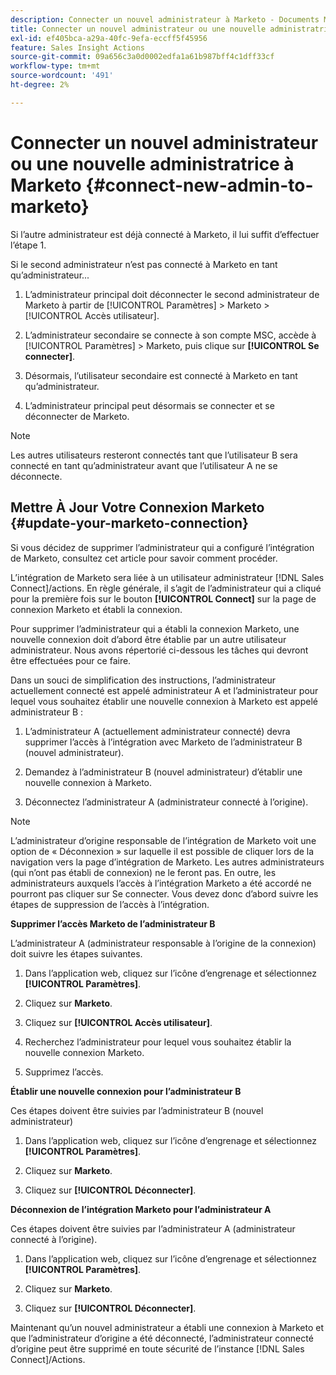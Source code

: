 ```yaml
---
description: Connecter un nouvel administrateur à Marketo - Documents Marketo - Documentation du produit
title: Connecter un nouvel administrateur ou une nouvelle administratrice à Marketo
exl-id: ef405bca-a29a-40fc-9efa-eccff5f45956
feature: Sales Insight Actions
source-git-commit: 09a656c3a0d0002edfa1a61b987bff4c1dff33cf
workflow-type: tm+mt
source-wordcount: '491'
ht-degree: 2%

---
```


# Connecter un nouvel administrateur ou une nouvelle administratrice à Marketo {#connect-new-admin-to-marketo}

Si l’autre administrateur est déjà connecté à Marketo, il lui suffit d’effectuer l’étape 1.

Si le second administrateur n’est pas connecté à Marketo en tant qu’administrateur...

1. L’administrateur principal doit déconnecter le second administrateur de Marketo à partir de [!UICONTROL Paramètres] > Marketo > [!UICONTROL Accès utilisateur].

1. L’administrateur secondaire se connecte à son compte MSC, accède à [!UICONTROL Paramètres] > Marketo, puis clique sur **[!UICONTROL Se connecter]**.

1. Désormais, l’utilisateur secondaire est connecté à Marketo en tant qu’administrateur.

1. L’administrateur principal peut désormais se connecter et se déconnecter de Marketo.

>[!NOTE]
>
>Les autres utilisateurs resteront connectés tant que l’utilisateur B sera connecté en tant qu’administrateur avant que l’utilisateur A ne se déconnecte.

## Mettre À Jour Votre Connexion Marketo {#update-your-marketo-connection}

Si vous décidez de supprimer l’administrateur qui a configuré l’intégration de Marketo, consultez cet article pour savoir comment procéder.

L’intégration de Marketo sera liée à un utilisateur administrateur [!DNL Sales Connect]/actions. En règle générale, il s’agit de l’administrateur qui a cliqué pour la première fois sur le bouton **[!UICONTROL Connect]** sur la page de connexion Marketo et établi la connexion.

Pour supprimer l’administrateur qui a établi la connexion Marketo, une nouvelle connexion doit d’abord être établie par un autre utilisateur administrateur. Nous avons répertorié ci-dessous les tâches qui devront être effectuées pour ce faire.

Dans un souci de simplification des instructions, l’administrateur actuellement connecté est appelé administrateur A et l’administrateur pour lequel vous souhaitez établir une nouvelle connexion à Marketo est appelé administrateur B :

1. L’administrateur A (actuellement administrateur connecté) devra supprimer l’accès à l’intégration avec Marketo de l’administrateur B (nouvel administrateur).

1. Demandez à l’administrateur B (nouvel administrateur) d’établir une nouvelle connexion à Marketo.

1. Déconnectez l’administrateur A (administrateur connecté à l’origine).

>[!NOTE]
>
>L’administrateur d’origine responsable de l’intégration de Marketo voit une option de « Déconnexion » sur laquelle il est possible de cliquer lors de la navigation vers la page d’intégration de Marketo. Les autres administrateurs (qui n’ont pas établi de connexion) ne le feront pas. En outre, les administrateurs auxquels l’accès à l’intégration Marketo a été accordé ne pourront pas cliquer sur Se connecter. Vous devez donc d’abord suivre les étapes de suppression de l’accès à l’intégration.

**Supprimer l’accès Marketo de l’administrateur B**

L’administrateur A (administrateur responsable à l’origine de la connexion) doit suivre les étapes suivantes.

1. Dans l’application web, cliquez sur l’icône d’engrenage et sélectionnez **[!UICONTROL Paramètres]**.

1. Cliquez sur **Marketo**.

1. Cliquez sur **[!UICONTROL Accès utilisateur]**.

1. Recherchez l’administrateur pour lequel vous souhaitez établir la nouvelle connexion Marketo.

1. Supprimez l’accès.

**Établir une nouvelle connexion pour l’administrateur B**

Ces étapes doivent être suivies par l’administrateur B (nouvel administrateur)

1. Dans l’application web, cliquez sur l’icône d’engrenage et sélectionnez **[!UICONTROL Paramètres]**.

1. Cliquez sur **Marketo**.

1. Cliquez sur **[!UICONTROL Déconnecter]**.

**Déconnexion de l’intégration Marketo pour l’administrateur A**

Ces étapes doivent être suivies par l’administrateur A (administrateur connecté à l’origine).

1. Dans l’application web, cliquez sur l’icône d’engrenage et sélectionnez **[!UICONTROL Paramètres]**.

1. Cliquez sur **Marketo**.

1. Cliquez sur **[!UICONTROL Déconnecter]**.

Maintenant qu’un nouvel administrateur a établi une connexion à Marketo et que l’administrateur d’origine a été déconnecté, l’administrateur connecté d’origine peut être supprimé en toute sécurité de l’instance [!DNL Sales Connect]/Actions.
